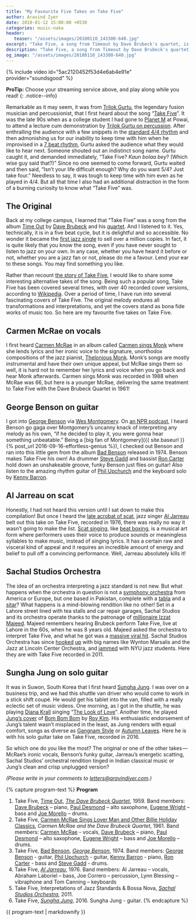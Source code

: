 ```yaml
---
title: "My Favourite Five Takes on Take Five"
author: Aravind Iyer
date: 2018-01-12 15:00:00 +0530
categories: music-naka
header:
   teaser: "/assets/images/20180110_143300-640.jpg"
excerpt: "Take Five, a song from Timeout by Dave Brubeck's quartet, is technically set in a five beat cycle, but it is so delightful and accessible! No wonder it became the first jazz single to sell over a million copies. I have run into several fascinating covers of Take Five. The original melody endures all transformations and interpretations, and yet the covers stand as bona fide works of music too. So here are my favourite five takes on Take Five."
description: "Take Five, a song from Timeout by Dave Brubeck's quartet, is technically set in a five beat cycle, but it is so delightful and accessible! No wonder it became the first jazz single to sell over a million copies. I have run into several fascinating covers of Take Five. The original melody endures all transformations and interpretations, and yet the covers stand as bona fide works of music too. So here are my favourite five takes on Take Five."
og_image: "/assets/images/20180110_143300-640.jpg"
---
```

{% include video id="5ac2120452f53d4e6ab4e91e" provider="soundsgood" %}

**ProTip:** Choose your streaming service above, and play along while you read!
{: .notice--info}

Remarkable as it may seem, it was from
[Trilok Gurtu](https://en.wikipedia.org/wiki/Trilok_Gurtu), the legendary fusion musician and percussionist, that I first heard about the song
“[Take Five](https://en.wikipedia.org/wiki/Take_Five)”. It was the late 90s when as a college student I had gone to [Planet M](https://goo.gl/maps/aEp58i3WiBv) at Powai, to attend a lecture cum demonstration by
[Trilok Gurtu on percussion](http://indiatoday.intoday.in/story/mumbai-drummer-trilok-gurtu-creates-a-whole-new-definition-of-fusion/1/275364.html).
After enthralling the audience with a few snippets in the
[standard 4/4 rhythm](https://en.wikipedia.org/wiki/Time_signature) and then admonishing us for our inability to keep time with him when he improvised in a
[7 beat rhythm](https://en.wikipedia.org/wiki/Tala_%28music%29), Gurtu asked the audience what they would like to hear next. Someone shouted out an indistinct song name. Gurtu caught it, and demanded immediately, “Take Five? *Kaun bolaa bey*? (Which wise guy said that?)” Since no one seemed to come forward, Gurtu waited and then said, “Isn’t your life difficult enough? Why do you want 5/4? Just take four.” Needless to say, it was tough to keep time with him even as he played in 4/4. But all that time I also had an additional distraction in the form of a burning curiosity to know what “Take Five” was.

## The Original

Back at my college campus, I learned that “Take Five” was a song from the album
[Time Out](https://en.wikipedia.org/wiki/Time_Out_%28album%29) by
[Dave Brubeck](https://en.wikipedia.org/wiki/Dave_Brubeck) and his
[quartet](https://en.wikipedia.org/wiki/Dave_Brubeck#Dave_Brubeck_Quartet).
And I listened to it. Yes, technically, it is in a five beat cycle, but it is delightful and so accessible. No wonder it became the
[first jazz single](https://www.npr.org/2011/02/19/133479768/the-mix-the-jazz-100)
to sell over a million copies. In fact, it is quite likely that you know the song, even if you have never sought to listen to jazz on your own. In any case, whether you have heard it before or not, whether you are a jazz fan or not, please do me a favour. Lend your ear to these songs. You may find something you like. 

Rather than recount
[the story of Take Five](https://www.npr.org/2000/11/19/1114201/take-five), I would like to share some interesting alternative takes of the song. Being such a popular song, Take Five has been covered several times, with over 40 recorded cover versions, according to [Wikipedia](https://en.wikipedia.org/wiki/Take_Five#Cover_versions). Over a period of time, I have run into several fascinating covers of Take Five. The original melody endures all transformations and interpretations, and yet the covers stand as bona fide works of music too. So here are my favourite five takes on Take Five.

## Carmen McRae on vocals

I first heard [Carmen McRae](https://en.wikipedia.org/wiki/Carmen_McRae) in an album called [Carmen sings Monk](https://en.wikipedia.org/wiki/Carmen_Sings_Monk) where she lends lyrics and her ironic voice to the signature, unorthodox compositions of the jazz pianist, [Thelonious Monk](https://en.wikipedia.org/wiki/Thelonious_Monk). Monk’s songs are mostly instrumental and have their own unique appeal, but McRae sings them so well, it is hard not to remember her lyrics and voice when you go back and hear Monk afterwards. Carmen sings Monk was recorded in 1988 when McRae was 66, but here is a younger McRae, delivering the same treatment to Take Five with the Dave Brubeck Quartet in 1961!

## George Benson on guitar

I got into [George Benson](https://en.wikipedia.org/wiki/George_Benson) via [Wes Montgomery](https://en.wikipedia.org/wiki/Wes_Montgomery). On
[an NPR podcast](https://www.npr.org/2007/09/26/14687657/wes-montgomery-the-unmistakable-jazz-guitar), I heard Benson go gaga over Montgomery’s uncanny knack of interpreting any melody as his own, “if he decided to play it, you were gonna hear something unbeatable.” Being a [big fan of Montgomery]({{ site.baseurl }}{% post_url 2016-09-16-effortless-genius %}), I checked out Benson and ran into this little gem from the album
[Bad Benson](https://en.wikipedia.org/wiki/Bad_Benson) released in 1974. Benson makes Take Five his own! As drummer [Steve Gadd](https://en.wikipedia.org/wiki/Steve_Gadd) and bassist [Ron Carter](https://en.wikipedia.org/wiki/Ron_Carter) hold down an unshakeable groove, funky Benson just flies on guitar! Also listen to the amazing rhythm guitar of [Phil Upchurch](https://en.wikipedia.org/wiki/Phil_Upchurch) and the keyboard solo by [Kenny Barron](https://en.wikipedia.org/wiki/Kenny_Barron).

## Al Jarreau on scat

Honestly, I had not heard this version until I sat down to make this compilation! But once I heard the [late acrobat of scat](https://www.washingtonpost.com/entertainment/al-jarreau-seven-time-grammy-winning-singer-dies-at-76/2017/02/12/7edf5c7e-f14c-11e6-b9c9-e83fce42fb61_story.html), jazz singer [Al Jarreau](https://en.wikipedia.org/wiki/Al_Jarreau) belt out this take on Take Five, recorded in 1976, there was really no way it wasn’t going to make the list. [Scat singing](https://en.wikipedia.org/wiki/Scat_singing), like [beat boxing](https://en.wikipedia.org/wiki/Beatboxing), is a musical art form where performers uses their voice to produce sounds or meaningless syllables to make music, instead of singing lyrics. It has a certain raw and visceral kind of appeal and it requires an incredible amount of energy and belief to pull off a convincing performance. Well, Jarreau absolutely kills it!

## Sachal Studios Orchestra 

The idea of an orchestra interpreting a jazz standard is not new. But what happens when the orchestra in question is not a [symphony orchestra](https://en.wikipedia.org/wiki/Orchestra) from America or Europe, but one based in Pakistan, complete with a [tabla](https://en.wikipedia.org/wiki/Tabla) and a [sitar](https://en.wikipedia.org/wiki/Sitar)? What happens is a mind-blowing rendition like no other! Set in a Lahore street lined with tea stalls and car repair garages, Sachal Studios and its orchestra operate thanks to the patronage of [millionaire Izzat Majeed](https://www.npr.org/2014/04/26/306874889/a-millionaire-saves-the-silenced-symphonies-of-pakistan). Majeed remembers hearing Brubeck perform Take Five, live at Lahore in the 60s, when he was 8 years old. Majeed asked the orchestra to interpret Take Five, and what he got was a [massive viral hit](https://www.npr.org/sections/ablogsupreme/2011/07/25/138689137/pakistani-take-five-is-the-best-selling-jazz-thing-on-itunes). Sachal Studios Orchestra has since [hooked](https://youtu.be/e85wO8rsCoQ) [up](https://youtu.be/mOkD_TsKUJo) with big names like Wynton Marsalis and the Jazz at Lincoln Center Orchestra, and [jammed](https://youtu.be/hB0Y6kya_bU) with NYU jazz students. Here they are with Take Five recorded in 2011.

## Sungha Jung on solo guitar

It was in Suwon, South Korea that I first heard [Sungha Jung](http://www.sunghajung.com/about). I was over on a business trip, and we had this shuttle van driver who would come to work in a stick shift coupé. He would get his tablet into the van, filled with a really eclectic set of music videos. One morning, as I got in the shuttle, he was playing [Diana Krall](https://en.wikipedia.org/wiki/Diana_Krall) singing “[The Look of Love](https://youtu.be/Yr8xDSPjII8)”. Another time, he played [Jung’s cover](https://youtu.be/24hRqzGj8Ko) of [Bom Bom Bom](https://youtu.be/k3-BDy55tq4) by [Roy Kim](https://en.wikipedia.org/wiki/Roy_Kim). His enthusiastic endorsement of Jung’s talent wasn’t misplaced in the least, as Jung renders with equal comfort, songs as diverse as [Gangnam Style](https://youtu.be/UmplmxwE2WM) or [Autumn Leaves](https://youtu.be/_Dk-_gizxBE). Here he is with his solo guitar take on Take Five, recorded in 2016.

So which one do you like the most? The original or one of the other takes — McRae’s ironic vocals, Benson’s funky guitar, Jarreau’s energetic scatting, Sachal Studios’ orchestral rendition tinged in Indian classical music or Jung’s clean and crisp unplugged version?

*(Please write in your comments to [letters@aravindiyer.com](mailto:letters@aravindiyer.com).)*

{% capture program-text %}
**Program**

1. Take Five, [Time Out](https://en.wikipedia.org/wiki/Time_Out_(album)), [*The Dave Brubeck Quartet*](https://en.wikipedia.org/wiki/Dave_Brubeck#Dave_Brubeck_Quartet), 1959. Band members: [Dave Brubeck](https://en.wikipedia.org/wiki/Dave_Brubeck) – piano, [Paul Desmond](https://en.wikipedia.org/wiki/Paul_Desmond) – alto saxophone, [Eugene Wright](https://en.wikipedia.org/wiki/Eugene_Wright) – bass and [Joe Morello](https://en.wikipedia.org/wiki/Joe_Morello) – drums.
2. Take Five, [Carmen McRae Sings Lover Man and Other Billie Holiday Classics](https://en.wikipedia.org/wiki/Carmen_McRae_Sings_Lover_Man_and_Other_Billie_Holiday_Classics), *Carmen McRae and the Dave Brubeck Quartet*, 1961. Band members: [Carmen McRae](https://en.wikipedia.org/wiki/Carmen_McRae) - vocals, [Dave Brubeck](https://en.wikipedia.org/wiki/Dave_Brubeck) – piano, [Paul Desmond](https://en.wikipedia.org/wiki/Paul_Desmond) – alto saxophone, [Eugene Wright](https://en.wikipedia.org/wiki/Eugene_Wright) – bass and [Joe Morello](https://en.wikipedia.org/wiki/Joe_Morello) – drums.
3. Take Five, [Bad Benson](https://en.wikipedia.org/wiki/Bad_Benson), [*George Benson*](https://en.wikipedia.org/wiki/George_Benson), 1974. Band members: [George Benson](https://en.wikipedia.org/wiki/George_Benson) - guitar, [Phil Upchurch](https://en.wikipedia.org/wiki/Phil_Upchurch) - guitar, [Kenny Barron](https://en.wikipedia.org/wiki/Kenny_Barron) - piano, [Ron Carter](https://en.wikipedia.org/wiki/Ron_Carter) - bass and [Steve Gadd](https://en.wikipedia.org/wiki/Steve_Gadd) - drums.
4. Take Five, [*Al Jarreau*](https://en.wikipedia.org/wiki/Al_Jarreau), 1976. Band members: Al Jarreau – vocals, Abraham Laboriel – bass, Joe Correro – percussion, Lynn Blessing – vibraphone and Tom Canning – keyboards
5. Take Five, Interpretations of Jazz Standards & Bossa Nova, [*Sachal Studios Orchestra*](http://www.sachalstudios.com/), 2011.
6. Take Five, [*Sungha Jung*](https://en.wikipedia.org/wiki/Sungha_Jung), 2016. Sungha Jung - guitar.
{% endcapture %}

<div class="notice--info">
  {{ program-text | markdownify }}
</div>
